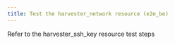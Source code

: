 ```yaml
---
title: Test the harvester_network resource (e2e_be)
---
```

Refer to the harvester_ssh_key resource test steps	
